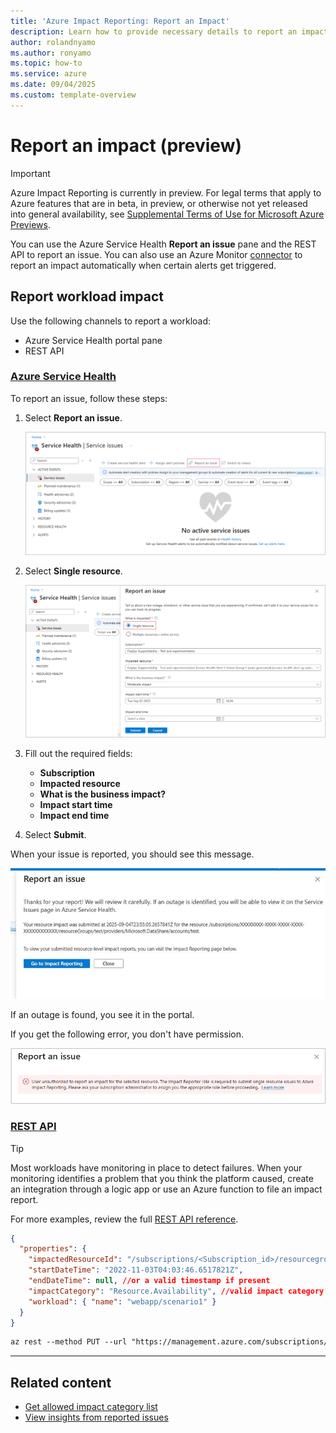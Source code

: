 ```yaml
---
title: 'Azure Impact Reporting: Report an Impact'
description: Learn how to provide necessary details to report an impact to your Azure workloads.
author: rolandnyamo
ms.author: ronyamo
ms.topic: how-to
ms.service: azure 
ms.date: 09/04/2025
ms.custom: template-overview
---
```


# Report an impact (preview)

> [!IMPORTANT]
> Azure Impact Reporting is currently in preview. For legal terms that apply to Azure features that are in beta, in preview, or otherwise not yet released into general availability, see [Supplemental Terms of Use for Microsoft Azure Previews](https://azure.microsoft.com/support/legal/preview-supplemental-terms/).

You can use the Azure Service Health **Report an issue** pane and the REST API to report an issue. You can also use an Azure Monitor [connector](./azure-monitor-connector.md) to report an impact automatically when certain alerts get triggered.

## Report workload impact

Use the following channels to report a workload:

* Azure Service Health portal pane
* REST API

### [Azure Service Health](#tab/ash/)

To report an issue, follow these steps:

1. Select **Report an issue**.

   [![Screenshot that shows reporting an issue.](images/report-an-issue-main.png)](images/report-an-issue-main.png#lightbox)

1. Select **Single resource**.

   [![Screenshot that shows selecting a single resource.](images/report-an-issue-submit.png)](images/report-an-issue-submit.png#lightbox)

1. Fill out the required fields:

    - **Subscription**
    - **Impacted resource**
    - **What is the business impact?**
    - **Impact start time**
    - **Impact end time**

1. Select **Submit**.

When your issue is reported, you should see this message.

[![Screenshot that shows the message that says your report is a success.](images/report-an-issue-success.png)](images/report-an-issue-success.png#lightbox)

If an outage is found, you see it in the portal.

If you get the following error, you don't have permission.

[![Screenshot that shows the message that says you don't have access.](images/report-an-issue-error.png)](images/report-an-issue-error.png)

### [REST API](#tab/api/)

> [!TIP]
> Most workloads have monitoring in place to detect failures. When your monitoring identifies a problem that you think the platform caused, create an integration through a logic app or use an Azure function to file an impact report.
>
For more examples, review the full [REST API reference](https://aka.ms/ImpactRP/APIDocs).

```json
{
  "properties": {
    "impactedResourceId": "/subscriptions/<Subscription_id>/resourcegroups/<rg_name>/providers/Microsoft.Compute/virtualMachines/<vm_name>",
    "startDateTime": "2022-11-03T04:03:46.6517821Z",
    "endDateTime": null, //or a valid timestamp if present
    "impactCategory": "Resource.Availability", //valid impact category needed
    "workload": { "name": "webapp/scenario1" }
  }
}
```

```rest
az rest --method PUT --url "https://management.azure.com/subscriptions/<Subscription_id>/providers/Microsoft.Impact/workloadImpacts/<impact_name>?api-version=2022-11-01-preview"  --body <body_above>

```

---

## Related content

- [Get allowed impact category list](view-impact-categories.md)
- [View insights from reported issues](view-impact-insights.md)
